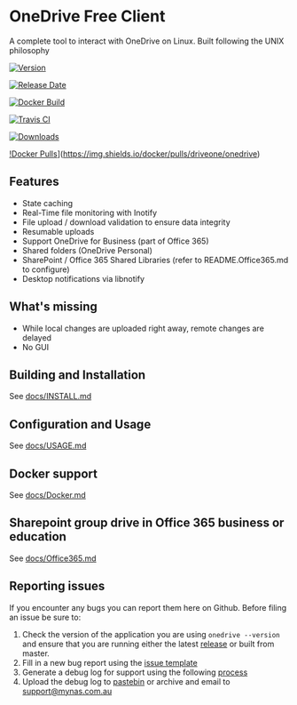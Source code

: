 # OneDrive Free Client
A complete tool to interact with OneDrive on Linux. Built following the UNIX philosophy

[![Version](https://img.shields.io/github/v/release/abraunegg/onedrive)](https://img.shields.io/github/v/release/abraunegg/onedrive)

[![Release Date](https://img.shields.io/github/release-date/abraunegg/onedrive)](https://img.shields.io/github/release-date/abraunegg/onedrive)

[![Docker Build](https://img.shields.io/docker/automated/driveone/onedrive)](https://img.shields.io/docker/automated/driveone/onedrive)

[![Travis CI](https://img.shields.io/travis/com/abraunegg/onedrive)](https://img.shields.io/travis/com/abraunegg/onedrive)

[![Downloads](https://img.shields.io/github/downloads/abraunegg/onedrive/total)](https://img.shields.io/github/downloads/abraunegg/onedrive/total)

[!Docker Pulls](https://img.shields.io/docker/pulls/driveone/onedrive)](https://img.shields.io/docker/pulls/driveone/onedrive)

## Features
*   State caching
*   Real-Time file monitoring with Inotify
*   File upload / download validation to ensure data integrity
*   Resumable uploads
*   Support OneDrive for Business (part of Office 365)
*   Shared folders (OneDrive Personal)
*   SharePoint / Office 365 Shared Libraries (refer to README.Office365.md to configure)
*   Desktop notifications via libnotify

## What's missing
*   While local changes are uploaded right away, remote changes are delayed
*   No GUI

## Building and Installation
See [docs/INSTALL.md](docs/INSTALL.md)

## Configuration and Usage
See [docs/USAGE.md](docs/USAGE.md)

## Docker support
See [docs/Docker.md](docs/Docker.md)

## Sharepoint group drive in Office 365 business or education
See [docs/Office365.md](docs/Office365.md)

## Reporting issues
If you encounter any bugs you can report them here on Github. Before filing an issue be sure to:

1.  Check the version of the application you are using `onedrive --version` and ensure that you are running either the latest [release](https://github.com/abraunegg/onedrive/releases) or built from master.
2.  Fill in a new bug report using the [issue template](https://github.com/abraunegg/onedrive/issues/new?template=bug_report.md)
3.  Generate a debug log for support using the following [process](https://github.com/abraunegg/onedrive/wiki/Generate-debug-log-for-support)
4.  Upload the debug log to [pastebin](https://pastebin.com/) or archive and email to support@mynas.com.au
